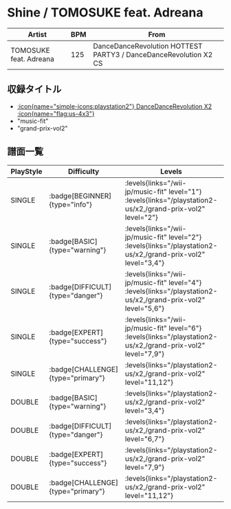 # Shine / TOMOSUKE feat. Adreana

|Artist|BPM|From|
|------|---|----|
|TOMOSUKE feat. Adreana|125|DanceDanceRevolution HOTTEST PARTY3 / DanceDanceRevolution X2 CS|

## 収録タイトル

- [:icon{name="simple-icons:playstation2"} DanceDanceRevolution X2 :icon{name="flag:us-4x3"}](/playstation2-us/x2)
- "music-fit"
- "grand-prix-vol2"

## 譜面一覧

|PlayStyle|Difficulty|Levels|Notes|Movie|
|---------|----------|------|-----|-----|
|SINGLE| :badge[BEGINNER]{type="info"}| :levels{links="/wii-jp/music-fit" level="1"} :levels{links="/playstation2-us/x2,/grand-prix-vol2" level="2"}|53/0||
|SINGLE| :badge[BASIC]{type="warning"}| :levels{links="/wii-jp/music-fit" level="2"} :levels{links="/playstation2-us/x2,/grand-prix-vol2" level="3,4"}|97/9||
|SINGLE| :badge[DIFFICULT]{type="danger"}| :levels{links="/wii-jp/music-fit" level="4"} :levels{links="/playstation2-us/x2,/grand-prix-vol2" level="5,6"}|157/13||
|SINGLE| :badge[EXPERT]{type="success"}| :levels{links="/wii-jp/music-fit" level="6"} :levels{links="/playstation2-us/x2,/grand-prix-vol2" level="7,9"}|208/21||
|SINGLE| :badge[CHALLENGE]{type="primary"}| :levels{links="/playstation2-us/x2,/grand-prix-vol2" level="11,12"}|259/23||
|DOUBLE| :badge[BASIC]{type="warning"}| :levels{links="/playstation2-us/x2,/grand-prix-vol2" level="3,4"}|99/16||
|DOUBLE| :badge[DIFFICULT]{type="danger"}| :levels{links="/playstation2-us/x2,/grand-prix-vol2" level="6,7"}|159/1||
|DOUBLE| :badge[EXPERT]{type="success"}| :levels{links="/playstation2-us/x2,/grand-prix-vol2" level="7,9"}|225/1||
|DOUBLE| :badge[CHALLENGE]{type="primary"}| :levels{links="/playstation2-us/x2,/grand-prix-vol2" level="11,12"}|261/1||
